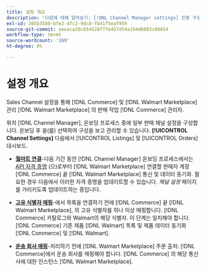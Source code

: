 ```yaml
---
title: 설정 개요
description: '다음에 대해 알아보기: [!DNL Channel Manager settings] 인증 구성, 제품 카탈로그 속성 및 운송 회사 매핑 등 영업 활동 조정 [!DNL Commerce] 및 [!DNL Walmart Marketplace].'
exl-id: 305b3580-bfe2-4fc2-9dc8-fb41f5eaf959
source-git-commit: aeeaca20cb54528f77e457d54a194d6603c08654
workflow-type: tm+mt
source-wordcount: '169'
ht-degree: 0%

---
```



# 설정 개요

Sales Channel 설정을 통해 [!DNL Commerce] 및 [!DNL Walmart Marketplace] 관리 [!DNL Walmart Marketplace] 의 판매 작업 [!DNL Commerce] 관리자.

위치 [!DNL Channel Manager], 온보딩 프로세스 중에 일부 판매 채널 설정을 구성합니다. 온보딩 후 을(를) 선택하여 구성을 보고 관리할 수 있습니다. **[!UICONTROL Channel Settings]** 다음에서 [!UICONTROL Listings] 및 [!UICONTROL Orders] 대시보드.

* **[월마트 연결](manage-wmt-connection.md)**-다음 기간 동안 [!DNL Channel Manager] 온보딩 프로세스에서는 [API 자격 증명](walmart-requirements.md#generate-a-walmart-marketplace-production-api-key) (으)로부터 [!DNL Walmart Marketplace] 연결할 판매자 계정 [!DNL Commerce] 끝 [!DNL Walmart Marketplace] 통신 및 데이터 동기화. 필요한 경우 다음에서 이러한 자격 증명을 업데이트할 수 있습니다. *채널 설정* 페이지를 가리키도록 업데이트하는 중입니다.

* **[고유 식별자 매핑](map-catalog-attributes.md)**-에서 목록을 연결하기 전에 [!DNL Commerce] 끝 [!DNL Walmart Marketplace], 의 고유 식별자를 하나 이상 매핑합니다. [!DNL Commerce] 카탈로그와 Walmart의 해당 식별자. 이 단계는 일치해야 합니다. [!DNL Commerce] 기존 제품 [!DNL Walmart] 목록 및 제품 데이터 동기화 [!DNL Commerce] 및 [!DNL Walmart].

* **[운송 회사 매핑](map-shipping-carriers.md)**-처리하기 전에 [!DNL Walmart Marketplace] 주문 출처: [!DNL Commerce]에서 운송 회사를 매핑해야 합니다. [!DNL Commerce] 의 해당 통신사에 대한 인스턴스 [!DNL Walmart Marketplace].
